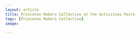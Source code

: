```yaml
---
layout: article
title: Princeton Makers Collective at the Activities Faire
tags: [Princeton Makers Collective]
image:
  
---
```


